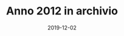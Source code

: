 ---
title: "Anno 2012 in archivio"
date: "2019-12-02"
taxonomy: 
    tag: [anno-2012-in-archivio]
content:
    items: '@self.children'
---